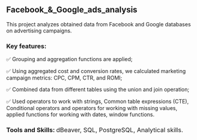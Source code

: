 ## Facebook_&_Google_ads_analysis

This project analyzes obtained data from Facebook and Google databases on advertising campaigns. 

### Key features:

✅ Grouping and aggregation functions are applied;

✅ Using aggregated cost and conversion rates, we calculated marketing campaign metrics: CPC, CPM, CTR, and ROMI;

✅ Combined data from different tables using the union and join operation;

✅ Used operators to work with strings, Common table expressions (CTE), Conditional operators and operators for working 
with missing values, applied functions for working with dates, window functions.

### Tools and Skills: <span style="font-weight: lighter; font-size: 0,9em;">dBeaver, SQL, PostgreSQL, Analytical skills.</span>
